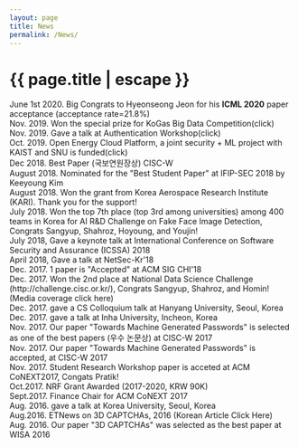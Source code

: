 ```yaml
---
layout: page
title: News
permalink: /News/
---
```


<h1 class="page-title">{{ page.title | escape }}</h1>

<div class="section">
    <div class="row">
June 1st 2020. Big Congrats to Hyeonseong Jeon for his <b>ICML 2020</b> paper acceptance (acceptance rate=21.8%) <br>
Nov. 2019. Won the special prize for KoGas Big Data Competition(click) <br>
Nov. 2019. Gave a talk at Authentication Workshop(click) <br>
Oct. 2019. Open Energy Cloud Platform, a joint security + ML project with KAIST and SNU is funded(click) <br>
Dec 2018. Best Paper (국보연원장상) CISC-W <br>
August 2018. Nominated for the "Best Student Paper" at IFIP-SEC 2018 by Keeyoung Kim <br>
August 2018. Won the grant from Korea Aerospace Research Institute (KARI). Thank you for the support! <br>
July 2018. Won the top 7th place (top 3rd among universities) among 400 teams in Korea for AI R&D Challenge on Fake Face Image Detection, Congrats Sangyup, Shahroz, Hoyoung, and Youjin! <br>
July 2018, Gave a keynote talk at International Conference on Software Security and Assurance (ICSSA) 2018 <br>
April 2018, Gave a talk at NetSec-Kr'18 <br>
Dec. 2017. 1 paper is "Accepted" at ACM SIG CHI'18 <br>
Dec. 2017. Won the 2nd place at National Data Science Challenge (http://challenge.cisc.or.kr/), Congrats Sangyup, Shahroz, and Homin! (Media coverage click here) <br>
Dec. 2017. gave a CS Colloquium talk at Hanyang University, Seoul, Korea <br>
Dec. 2017. gave a talk at Inha University, Incheon, Korea <br>
Nov. 2017. Our paper "Towards Machine Generated Passwords" is selected as one of the best papers (우수 논문상) at CISC-W 2017  <br>
Nov. 2017. Our paper "Towards Machine Generated Passwords" is accepted, at CISC-W 2017 <br>
Nov. 2017. Student Research Workshop paper is acceted at ACM CoNEXT2017, Congats Pratik! <br>
Oct.2017. NRF Grant Awarded (2017-2020, KRW 90K) <br>
Sept.2017. Finance Chair for ACM CoNEXT 2017 <br>
Aug. 2016. gave a talk at Korea University, Seoul, Korea <br>
Aug.2016. ETNews on 3D CAPTCHAs, 2016 (Korean Article Click Here) <br> 
Aug. 2016. Our paper "3D CAPTCHAs" was selected as the best paper at WISA 2016 <br>
    </div>
</div>
